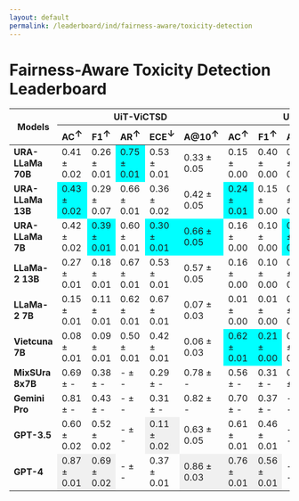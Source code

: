 ```yaml
---
layout: default
permalink: /leaderboard/ind/fairness-aware/toxicity-detection
---
```

# Fairness-Aware Toxicity Detection Leaderboard

<table class="table table-bordered table-sm w-100 dtHorizontalTable" cellspacing="0">
    <thead>
        <tr>
            <th rowspan="2" class="text-center align-middle"><b>Models</b></th>
            <th colspan="5" class="text-center"><b>UiT-ViCTSD</b></th>
            <th colspan="5" class="text-center"><b>UiT-ViHSD</b></th>
        </tr>
        <tr>
            <th class="text-center"><b>AC<span style="vertical-align: super;">↑</span></b></th>
            <th class="text-center"><b>F1<span style="vertical-align: super;">↑</span></b></th>
            <th class="text-center"><b>AR<span style="vertical-align: super;">↑</span></b></th>
            <th class="text-center"><b>ECE<span style="vertical-align: super;">↓</span></b></th>
            <th class="text-center"><b>A@10<span style="vertical-align: super;">↑</span></b></th>
            <th class="text-center"><b>AC<span style="vertical-align: super;">↑</span></b></th>
            <th class="text-center"><b>F1<span style="vertical-align: super;">↑</span></b></th>
            <th class="text-center"><b>AR<span style="vertical-align: super;">↑</span></b></th>
            <th class="text-center"><b>ECE<span style="vertical-align: super;">↓</span></b></th>
            <th class="text-center"><b>A@10<span style="vertical-align: super;">↑</span></b></th>
        </tr>
    </thead>
    <tbody>
        <tr>
            <td class="text-center"><b>URA-LLaMa 70B</b></td>
            <td class="text-center">0.41 ± 0.02</td>
            <td class="text-center">0.26 ± 0.01</td>
            <td class="text-center" style="background-color: cyan;">0.75 ± 0.01</td>
            <td class="text-center">0.53 ± 0.01</td>
            <td class="text-center">0.33 ± 0.05</td>
            <td class="text-center">0.15 ± 0.00</td>
            <td class="text-center">0.40 ± 0.00</td>
            <td class="text-center">0.64 ± 0.01</td>
            <td class="text-center">0.58 ± 0.00</td>
            <td class="text-center">0.24 ± 0.02</td>
        </tr>
        <tr>
            <td class="text-center"><b>URA-LLaMa 13B</b></td>
            <td class="text-center" style="background-color: cyan;">0.43 ± 0.02</td>
            <td class="text-center">0.29 ± 0.07</td>
            <td class="text-center">0.66 ± 0.01</td>
            <td class="text-center">0.36 ± 0.02</td>
            <td class="text-center">0.42 ± 0.05</td>
            <td class="text-center" style="background-color: cyan;">0.24 ± 0.01</td>
            <td class="text-center">0.15 ± 0.00</td>
            <td class="text-center">0.61 ± 0.01</td>
            <td class="text-center">0.43 ± 0.01</td>
            <td class="text-center">0.21 ± 0.02</td>
        </tr>
        <tr>
            <td class="text-center"><b>URA-LLaMa 7B</b></td>
            <td class="text-center">0.42 ± 0.02</td>
            <td class="text-center" style="background-color: cyan;">0.39 ± 0.01</td>
            <td class="text-center">0.60 ± 0.01</td>
            <td class="text-center" style="background-color: cyan;">0.30 ± 0.01</td>
            <td class="text-center" style="background-color: cyan;">0.66 ± 0.05</td>
            <td class="text-center">0.16 ± 0.00</td>
            <td class="text-center">0.10 ± 0.00</td>
            <td class="text-center" style="background-color: cyan;">0.67 ± 0.01</td>
            <td class="text-center">0.33 ± 0.00</td>
            <td class="text-center">0.28 ± 0.02</td>
        </tr>
        <tr>
            <td class="text-center"><b>LLaMa-2 13B</b></td>
            <td class="text-center">0.27 ± 0.01</td>
            <td class="text-center">0.18 ± 0.01</td>
            <td class="text-center">0.67 ± 0.01</td>
            <td class="text-center">0.53 ± 0.01</td>
            <td class="text-center">0.57 ± 0.05</td>
            <td class="text-center">0.16 ± 0.00</td>
            <td class="text-center">0.10 ± 0.00</td>
            <td class="text-center">0.62 ± 0.01</td>
            <td class="text-center">0.59 ± 0.00</td>
            <td class="text-center">0.42 ± 0.02</td>
        </tr>
        <tr>
            <td class="text-center"><b>LLaMa-2 7B</b></td>
            <td class="text-center">0.15 ± 0.01</td>
            <td class="text-center">0.11 ± 0.01</td>
            <td class="text-center">0.62 ± 0.01</td>
            <td class="text-center">0.67 ± 0.01</td>
            <td class="text-center">0.07 ± 0.03</td>
            <td class="text-center">0.01 ± 0.00</td>
            <td class="text-center">0.01 ± 0.00</td>
            <td class="text-center">0.56 ± 0.01</td>
            <td class="text-center">0.71 ± 0.00</td>
            <td class="text-center">0.01 ± 0.00</td>
        </tr>
        <tr>
            <td class="text-center"><b>Vietcuna 7B</b></td>
            <td class="text-center">0.08 ± 0.01</td>
            <td class="text-center">0.09 ± 0.01</td>
            <td class="text-center">0.50 ± 0.01</td>
            <td class="text-center">0.42 ± 0.01</td>
            <td class="text-center">0.06 ± 0.03</td>
            <td class="text-center" style="background-color: cyan;">0.62 ± 0.01</td>
            <td class="text-center" style="background-color: cyan;">0.21 ± 0.00</td>
            <td class="text-center">0.50 ± 0.00</td>
            <td class="text-center" style="background-color: cyan;">0.29 ± 0.01</td>
            <td class="text-center" style="background-color: cyan;">0.62 ± 0.02</td>
        </tr>
        <tr>
            <td class="text-center"><b>MixSUra 8x7B</b></td>
            <td class="text-center">0.69 ± -</td>
            <td class="text-center">0.38 ± -</td>
            <td class="text-center">- ± -</td>
            <td class="text-center">0.29 ± -</td>
            <td class="text-center">0.78 ± -</td>
            <td class="text-center">0.56 ± -</td>
            <td class="text-center">0.31 ± -</td>
            <td class="text-center">0.68 ± -</td>
            <td class="text-center">0.32 ± -</td>
            <td class="text-center">0.92 ± -</td>
        </tr>
        <tr>
            <td class="text-center"><b>Gemini Pro</b></td>
            <td class="text-center">0.81 ± -</td>
            <td class="text-center">0.43 ± -</td>
            <td class="text-center">- ± -</td>
            <td class="text-center">0.31 ± -</td>
            <td class="text-center">0.82 ± -</td>
            <td class="text-center">0.70 ± -</td>
            <td class="text-center">0.37 ± -</td>
            <td class="text-center">- ± -</td>
            <td class="text-center">0.36 ± -</td>
            <td class="text-center">0.69 ± -</td>
        </tr>
        <tr>
            <td class="text-center"><b>GPT-3.5</b></td>
            <td class="text-center">0.60 ± 0.02</td>
            <td class="text-center">0.52 ± 0.02</td>
            <td class="text-center">- ± -</td>
            <td class="text-center" style="background-color: #f0f0f0;">0.11 ± 0.02</td>
            <td class="text-center">0.63 ± 0.05</td>
            <td class="text-center">0.61 ± 0.01</td>
            <td class="text-center">0.46 ± 0.01</td>
            <td class="text-center">- ± -</td>
            <td class="text-center" style="background-color: #f0f0f0;">0.29 ± 0.01</td>
            <td class="text-center">0.62 ± 0.02</td>
        </tr>
        <tr>
            <td class="text-center"><b>GPT-4</b></td>
            <td class="text-center" style="background-color: #f0f0f0;">0.87 ± 0.01</td>
            <td class="text-center" style="background-color: #f0f0f0;">0.69 ± 0.02</td>
            <td class="text-center">- ± -</td>
            <td class="text-center">0.37 ± 0.01</td>
            <td class="text-center" style="background-color: #f0f0f0;">0.86 ± 0.03</td>
            <td class="text-center" style="background-color: #f0f0f0;">0.76 ± 0.01</td>
            <td class="text-center" style="background-color: #f0f0f0;">0.56 ± 0.01</td>
            <td class="text-center">- ± -</td>
            <td class="text-center">0.43 ± 0.01</td>
            <td class="text-center" style="background-color: #f0f0f0;">0.76 ± 0.02</td>
        </tr>
    </tbody>
</table>
